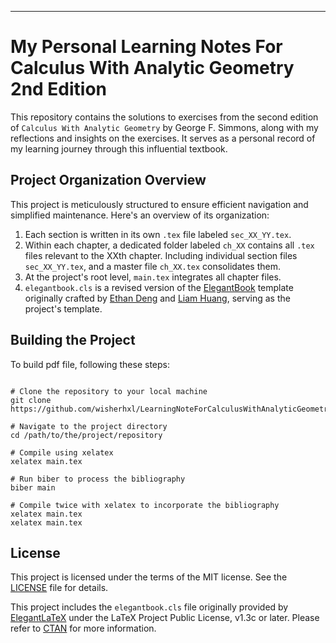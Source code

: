 -------
# My Personal Learning Notes For Calculus With Analytic Geometry 2nd Edition

This repository contains the solutions to exercises from the second edition of `Calculus With Analytic Geometry` by George F. Simmons, along with my reflections and insights on the exercises. It serves as a personal record of my learning journey through this influential textbook.

## Project Organization Overview

This project is meticulously structured to ensure efficient navigation and simplified maintenance. Here's an overview of its organization:

1. Each section is written in its own `.tex` file labeled `sec_XX_YY.tex`.
1. Within each chapter, a dedicated folder labeled `ch_XX` contains all `.tex` files relevant to the XXth chapter. Including individual section files `sec_XX_YY.tex`, and a master file `ch_XX.tex` consolidates them.
1. At the project's root level, `main.tex` integrates all chapter files.
1. `elegantbook.cls` is a revised version of the [ElegantBook](https://github.com/ElegantLaTeX/ElegantBook) template originally crafted by [Ethan Deng](https://github.com/EthanDeng) and [Liam Huang](https://github.com/Liam0205), serving as the project's template.

## Building the Project

To build pdf file, following these steps: 
```console

# Clone the repository to your local machine
git clone https://github.com/wisherhxl/LearningNoteForCalculusWithAnalyticGeometry2nd.git

# Navigate to the project directory
cd /path/to/the/project/repository

# Compile using xelatex
xelatex main.tex

# Run biber to process the bibliography
biber main

# Compile twice with xelatex to incorporate the bibliography
xelatex main.tex
xelatex main.tex

```

## License

This project is licensed under the terms of the MIT license. See the [LICENSE](LICENSE) file for details.

This project includes the `elegantbook.cls` file originally provided by [ElegantLaTeX](https://github.com/ElegantLaTeX) under the LaTeX Project Public License, v1.3c or later. Please refer to [CTAN](https://ctan.org/license/lppl) for more information.

